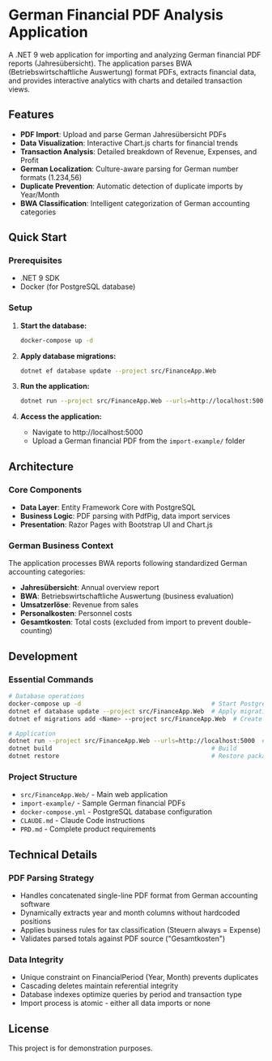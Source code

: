 # German Financial PDF Analysis Application

A .NET 9 web application for importing and analyzing German financial PDF reports (Jahresübersicht). The application parses BWA (Betriebswirtschaftliche Auswertung) format PDFs, extracts financial data, and provides interactive analytics with charts and detailed transaction views.

## Features

- **PDF Import**: Upload and parse German Jahresübersicht PDFs
- **Data Visualization**: Interactive Chart.js charts for financial trends
- **Transaction Analysis**: Detailed breakdown of Revenue, Expenses, and Profit
- **German Localization**: Culture-aware parsing for German number formats (1.234,56)
- **Duplicate Prevention**: Automatic detection of duplicate imports by Year/Month
- **BWA Classification**: Intelligent categorization of German accounting categories

## Quick Start

### Prerequisites

- .NET 9 SDK
- Docker (for PostgreSQL database)

### Setup

1. **Start the database:**
   ```bash
   docker-compose up -d
   ```

2. **Apply database migrations:**
   ```bash
   dotnet ef database update --project src/FinanceApp.Web
   ```

3. **Run the application:**
   ```bash
   dotnet run --project src/FinanceApp.Web --urls=http://localhost:5000
   ```

4. **Access the application:**
   - Navigate to http://localhost:5000
   - Upload a German financial PDF from the `import-example/` folder

## Architecture

### Core Components

- **Data Layer**: Entity Framework Core with PostgreSQL
- **Business Logic**: PDF parsing with PdfPig, data import services
- **Presentation**: Razor Pages with Bootstrap UI and Chart.js

### German Business Context

The application processes BWA reports following standardized German accounting categories:
- **Jahresübersicht**: Annual overview report
- **BWA**: Betriebswirtschaftliche Auswertung (business evaluation)
- **Umsatzerlöse**: Revenue from sales
- **Personalkosten**: Personnel costs
- **Gesamtkosten**: Total costs (excluded from import to prevent double-counting)

## Development

### Essential Commands

```bash
# Database operations
docker-compose up -d                                    # Start PostgreSQL
dotnet ef database update --project src/FinanceApp.Web  # Apply migrations
dotnet ef migrations add <Name> --project src/FinanceApp.Web  # Create migration

# Application
dotnet run --project src/FinanceApp.Web --urls=http://localhost:5000  # Run app
dotnet build                                            # Build
dotnet restore                                          # Restore packages
```

### Project Structure

- `src/FinanceApp.Web/` - Main web application
- `import-example/` - Sample German financial PDFs
- `docker-compose.yml` - PostgreSQL database configuration
- `CLAUDE.md` - Claude Code instructions
- `PRD.md` - Complete product requirements

## Technical Details

### PDF Parsing Strategy

- Handles concatenated single-line PDF format from German accounting software
- Dynamically extracts year and month columns without hardcoded positions  
- Applies business rules for tax classification (Steuern always = Expense)
- Validates parsed totals against PDF source ("Gesamtkosten")

### Data Integrity

- Unique constraint on FinancialPeriod (Year, Month) prevents duplicates
- Cascading deletes maintain referential integrity
- Database indexes optimize queries by period and transaction type
- Import process is atomic - either all data imports or none

## License

This project is for demonstration purposes.